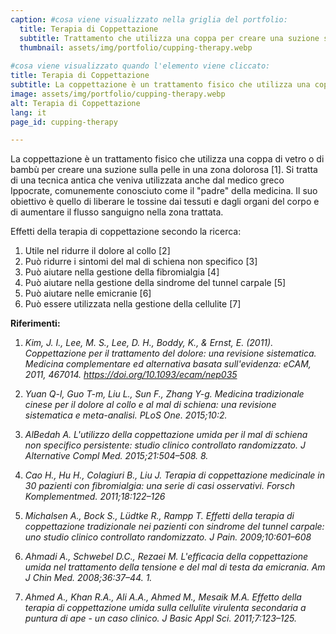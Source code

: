 ```yaml
---
caption: #cosa viene visualizzato nella griglia del portfolio:
  title: Terapia di Coppettazione
  subtitle: Trattamento che utilizza una coppa per creare una suzione sulla pelle in una zona dolorosa
  thumbnail: assets/img/portfolio/cupping-therapy.webp
  
#cosa viene visualizzato quando l'elemento viene cliccato:
title: Terapia di Coppettazione
subtitle: La coppettazione è un trattamento fisico che utilizza una coppa di vetro o di bambù per creare una suzione sulla pelle in una zona dolorosa [1]. Si tratta di una tecnica antica che veniva utilizzata anche dal medico greco Ippocrate, comunemente conosciuto come il "padre" della medicina. Il suo obiettivo è quello di liberare le tossine dai tessuti e dagli organi del corpo e di aumentare il flusso sanguigno nella zona trattata.
image: assets/img/portfolio/cupping-therapy.webp
alt: Terapia di Coppettazione
lang: it
page_id: cupping-therapy

---
```

La coppettazione è un trattamento fisico che utilizza una coppa di vetro o di bambù per creare una suzione sulla pelle in una zona dolorosa [1]. Si tratta di una tecnica antica che veniva utilizzata anche dal medico greco Ippocrate, comunemente conosciuto come il "padre" della medicina. Il suo obiettivo è quello di liberare le tossine dai tessuti e dagli organi del corpo e di aumentare il flusso sanguigno nella zona trattata.  

Effetti della terapia di coppettazione secondo la ricerca:
1. Utile nel ridurre il dolore al collo [2]
2. Può ridurre i sintomi del mal di schiena non specifico [3]
3. Può aiutare nella gestione della fibromialgia [4]
4. Può aiutare nella gestione della sindrome del tunnel carpale [5]
5. Può aiutare nelle emicranie [6]
6. Può essere utilizzata nella gestione della cellulite [7]

**Riferimenti:**
1. *Kim, J. I., Lee, M. S., Lee, D. H., Boddy, K., & Ernst, E. (2011). Coppettazione per il trattamento del dolore: una revisione sistematica. Medicina complementare ed alternativa basata sull'evidenza: eCAM, 2011, 467014. https://doi.org/10.1093/ecam/nep035*

2. *Yuan Q-l, Guo T-m, Liu L., Sun F., Zhang Y-g. Medicina tradizionale cinese per il dolore al collo e al mal di schiena: una revisione sistematica e meta-analisi. PLoS One. 2015;10:2.*

3. *AlBedah A. L'utilizzo della coppettazione umida per il mal di schiena non specifico persistente: studio clinico controllato randomizzato. J Alternative Compl Med. 2015;21:504–508. 8.*

4. *Cao H., Hu H., Colagiuri B., Liu J. Terapia di coppettazione medicinale in 30 pazienti con fibromialgia: una serie di casi osservativi. Forsch Komplementmed. 2011;18:122–126*

5. *Michalsen A., Bock S., Lüdtke R., Rampp T. Effetti della terapia di coppettazione tradizionale nei pazienti con sindrome del tunnel carpale: uno studio clinico controllato randomizzato. J Pain. 2009;10:601–608*

6. *Ahmadi A., Schwebel D.C., Rezaei M. L'efficacia della coppettazione umida nel trattamento della tensione e del mal di testa da emicrania. Am J Chin Med. 2008;36:37–44. 1.*

7. *Ahmed A., Khan R.A., Ali A.A., Ahmed M., Mesaik M.A. Effetto della terapia di coppettazione umida sulla cellulite virulenta secondaria a puntura di ape - un caso clinico. J Basic Appl Sci. 2011;7:123–125.*